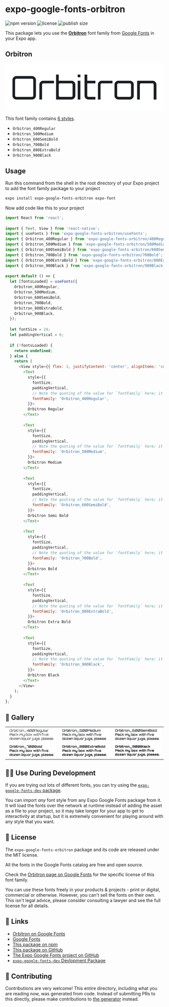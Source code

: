 # expo-google-fonts-orbitron

![npm version](https://flat.badgen.net/npm/v/expo-google-fonts-orbitron)
![license](https://flat.badgen.net/github/license/expo/google-fonts)
![publish size](https://flat.badgen.net/packagephobia/install/expo-google-fonts-orbitron)

This package lets you use the [**Orbitron**](https://fonts.google.com/specimen/Orbitron) font family from [Google Fonts](https://fonts.google.com/) in your Expo app.

## Orbitron

![Orbitron](./font-family.png)

This font family contains [6 styles](#-gallery).

- `Orbitron_400Regular`
- `Orbitron_500Medium`
- `Orbitron_600SemiBold`
- `Orbitron_700Bold`
- `Orbitron_800ExtraBold`
- `Orbitron_900Black`

## Usage

Run this command from the shell in the root directory of your Expo project to add the font family package to your project
```sh
expo install expo-google-fonts-orbitron expo-font
```

Now add code like this to your project
```js
import React from 'react';

import { Text, View } from 'react-native';
import { useFonts } from 'expo-google-fonts-orbitron/useFonts';
import { Orbitron_400Regular } from 'expo-google-fonts-orbitron/400Regular';
import { Orbitron_500Medium } from 'expo-google-fonts-orbitron/500Medium';
import { Orbitron_600SemiBold } from 'expo-google-fonts-orbitron/600SemiBold';
import { Orbitron_700Bold } from 'expo-google-fonts-orbitron/700Bold';
import { Orbitron_800ExtraBold } from 'expo-google-fonts-orbitron/800ExtraBold';
import { Orbitron_900Black } from 'expo-google-fonts-orbitron/900Black';

export default () => {
  let [fontsLoaded] = useFonts({
    Orbitron_400Regular,
    Orbitron_500Medium,
    Orbitron_600SemiBold,
    Orbitron_700Bold,
    Orbitron_800ExtraBold,
    Orbitron_900Black,
  });

  let fontSize = 24;
  let paddingVertical = 6;

  if (!fontsLoaded) {
    return undefined;
  } else {
    return (
      <View style={{ flex: 1, justifyContent: 'center', alignItems: 'center' }}>
        <Text
          style={{
            fontSize,
            paddingVertical,
            // Note the quoting of the value for `fontFamily` here; it expects a string!
            fontFamily: 'Orbitron_400Regular',
          }}>
          Orbitron Regular
        </Text>

        <Text
          style={{
            fontSize,
            paddingVertical,
            // Note the quoting of the value for `fontFamily` here; it expects a string!
            fontFamily: 'Orbitron_500Medium',
          }}>
          Orbitron Medium
        </Text>

        <Text
          style={{
            fontSize,
            paddingVertical,
            // Note the quoting of the value for `fontFamily` here; it expects a string!
            fontFamily: 'Orbitron_600SemiBold',
          }}>
          Orbitron Semi Bold
        </Text>

        <Text
          style={{
            fontSize,
            paddingVertical,
            // Note the quoting of the value for `fontFamily` here; it expects a string!
            fontFamily: 'Orbitron_700Bold',
          }}>
          Orbitron Bold
        </Text>

        <Text
          style={{
            fontSize,
            paddingVertical,
            // Note the quoting of the value for `fontFamily` here; it expects a string!
            fontFamily: 'Orbitron_800ExtraBold',
          }}>
          Orbitron Extra Bold
        </Text>

        <Text
          style={{
            fontSize,
            paddingVertical,
            // Note the quoting of the value for `fontFamily` here; it expects a string!
            fontFamily: 'Orbitron_900Black',
          }}>
          Orbitron Black
        </Text>
      </View>
    );
  }
};

```

## 🔡 Gallery


||||
|-|-|-|
|![Orbitron_400Regular](.//400Regular/Orbitron_400Regular.ttf.png)|![Orbitron_500Medium](.//500Medium/Orbitron_500Medium.ttf.png)|![Orbitron_600SemiBold](.//600SemiBold/Orbitron_600SemiBold.ttf.png)||
|![Orbitron_700Bold](.//700Bold/Orbitron_700Bold.ttf.png)|![Orbitron_800ExtraBold](.//800ExtraBold/Orbitron_800ExtraBold.ttf.png)|![Orbitron_900Black](.//900Black/Orbitron_900Black.ttf.png)||


## 👩‍💻 Use During Development

If you are trying out lots of different fonts, you can try using the [`expo-google-fonts-dev` package](https://github.com/freeboub/google-fonts/tree/master/font-packages/dev#readme).

You can import *any* font style from any Expo Google Fonts package from it. It will load the fonts
over the network at runtime instead of adding the asset as a file to your project, so it may take longer
for your app to get to interactivity at startup, but it is extremely convenient
for playing around with any style that you want.

## 📖 License

The `expo-google-fonts-orbitron` package and its code are released under the MIT license.

All the fonts in the Google Fonts catalog are free and open source.

Check the [Orbitron page on Google Fonts](https://fonts.google.com/specimen/Orbitron) for the specific license of this font family.

You can use these fonts freely in your products & projects - print or digital, commercial or otherwise. However, you can't sell the fonts on their own. This isn't legal advice, please consider consulting a lawyer and see the full license for all details.

## 🔗 Links

- [Orbitron on Google Fonts](https://fonts.google.com/specimen/Orbitron)
- [Google Fonts](https://fonts.google.com/)
- [This package on npm](https://www.npmjs.com/package/expo-google-fonts-orbitron)
- [This package on GitHub](https://github.com/freeboub/google-fonts/tree/master/font-packages/orbitron)
- [The Expo Google Fonts project on GitHub](https://github.com/freeboub/google-fonts)
- [`expo-google-fonts-dev` Devlopment Package](https://github.com/freeboub/google-fonts/tree/master/font-packages/dev)

## 🤝 Contributing

Contributions are very welcome! This entire directory, including what you are reading now, was generated from code. Instead of submitting PRs to this directly, please make contributions to [the generator](https://github.com/freeboub/google-fonts/tree/master/packages/generator) instead.
